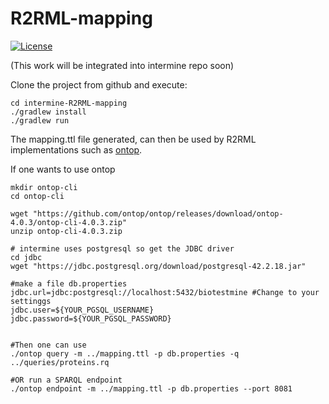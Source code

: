 # R2RML-mapping
[![License](http://img.shields.io/badge/license-LGPL_2.1-blue.svg?style=flat)](https://github.com/danielabutano/intermine-R2RML-mapping/blob/master/LICENSE)

(This work will be integrated into intermine repo soon)

Clone the project from github and execute:
```
cd intermine-R2RML-mapping
./gradlew install
./gradlew run
```

The mapping.ttl file generated, can then be used by R2RML implementations such as [ontop](https://ontop-vkg.org/guide/cli.html).

If one wants to use ontop
```
mkdir ontop-cli
cd ontop-cli

wget "https://github.com/ontop/ontop/releases/download/ontop-4.0.3/ontop-cli-4.0.3.zip"
unzip ontop-cli-4.0.3.zip

# intermine uses postgresql so get the JDBC driver
cd jdbc
wget "https://jdbc.postgresql.org/download/postgresql-42.2.18.jar"

#make a file db.properties
jdbc.url=jdbc:postgresql://localhost:5432/biotestmine #Change to your settinggs
jdbc.user=${YOUR_PGSQL_USERNAME}
jdbc.password=${YOUR_PGSQL_PASSWORD}


#Then one can use 
./ontop query -m ../mapping.ttl -p db.properties -q ../queries/proteins.rq

#OR run a SPARQL endpoint
./ontop endpoint -m ../mapping.ttl -p db.properties --port 8081
```



